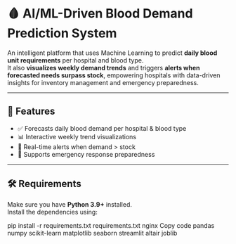# 🩸 AI/ML-Driven Blood Demand Prediction System

An intelligent platform that uses Machine Learning to predict **daily blood unit requirements** per hospital and blood type.  
It also **visualizes weekly demand trends** and triggers **alerts when forecasted needs surpass stock**, empowering hospitals with data-driven insights for inventory management and emergency preparedness.

---

## 🚀 Features
- ✅ Forecasts daily blood demand per hospital & blood type  
- 📊 Interactive weekly trend visualizations  
- 🚨 Real-time alerts when demand > stock  
- 🏥 Supports emergency response preparedness  

---

## 🛠️ Requirements
Make sure you have **Python 3.9+** installed.  
Install the dependencies using:


pip install -r requirements.txt
requirements.txt
nginx
Copy code
pandas
numpy
scikit-learn
matplotlib
seaborn
streamlit
altair
joblib

